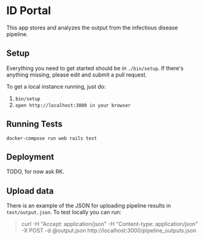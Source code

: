 # ID Portal

This app stores and analyzes the output from the infectious disease pipeline.

## Setup

Everything you need to get started should be in `./bin/setup`.  If there's anything missing, please edit and submit a pull request.

To get a local instance running, just do:

1. `bin/setup`
1. `open http://localhost:3000 in your browser`

## Running Tests

`docker-compose run web rails test`

## Deployment

TODO, for now ask RK.

## Upload data

There is an example of the JSON for uploading pipeline results in `test/output.json`. To test locally you can run:

>curl -H "Accept: application/json" -H "Content-type: application/json" -X POST -d @output.json http://localhost:3000/pipeline_outputs.json
